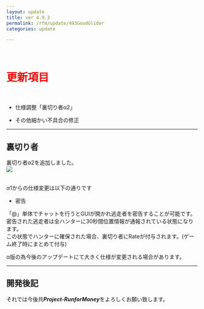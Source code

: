 ```yaml
---
layout: update
title: ver 4.9.3
permalink: /rfm/update/493GoodGlider 
categories: update

---
```

<br>
<h1 id="1"><font color="red">更新項目</font></h1><br>

+ <span class="yellow-badge">仕様調整</span>「裏切り者α2」     

+ <span class="green-badge">その他</span>細かい不具合の修正 


----------------------------------------------------
## 裏切り者  

裏切り者α2を追加しました。  
<a><img src="https://web.njj12.net/public/images/rfm/uragiri.png"></a><br><br>

α1からの仕様変更は以下の通りです  

+ 密告  

「@」単体でチャットを行うとGUIが開かれ逃走者を密告することが可能です。  
密告された逃走者は全ハンターに30秒間位置情報が通報されている状態になります。  
この状態でハンターに確保された場合、裏切り者にRateが付与されます。(ゲーム終了時にまとめて付与)  




<p class="alert alert-info">α版の為今後のアップデートにて大きく仕様が変更される場合があります。</p>


----------------------------------------------------
## 開発後記  


それでは今後共***Project-RunforMoney***をよろしくお願い致します。<br>
